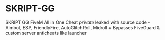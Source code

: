 # SKRIPT-GG
SKRIPT GG FiveM All in One Cheat *private* leaked with source code - Aimbot, ESP, FriendlyFire, AutoGlitchRoll, Midroll + Bypasses FiveGuard &amp; custom server anticheats like launcher
